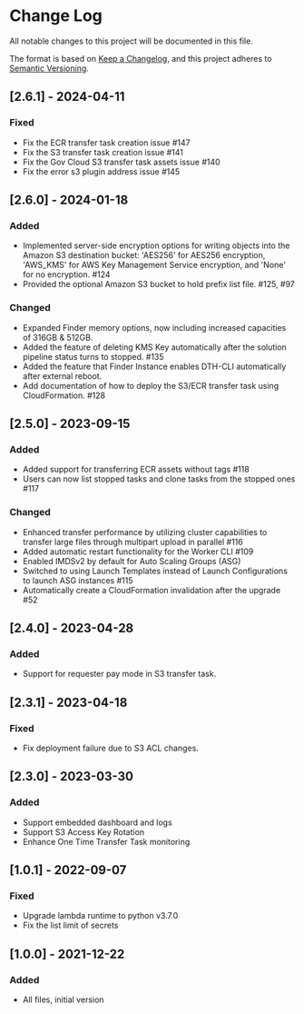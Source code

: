 # Change Log

All notable changes to this project will be documented in this file.

The format is based on [Keep a Changelog](https://keepachangelog.com/en/1.0.0/),
and this project adheres to [Semantic Versioning](https://semver.org/spec/v2.0.0.html).

## [2.6.1] - 2024-04-11

### Fixed

- Fix the ECR transfer task creation issue #147
- Fix the S3 transfer task creation issue #141
- Fix the Gov Cloud S3 transfer task assets issue #140
- Fix the error s3 plugin address issue #145

## [2.6.0] - 2024-01-18 

### Added

- Implemented server-side encryption options for writing objects into the Amazon S3 destination bucket: 'AES256' for AES256 encryption, 'AWS_KMS' for AWS Key Management Service encryption, and 'None' for no encryption. #124
- Provided the optional Amazon S3 bucket to hold prefix list file. #125, #97

### Changed

- Expanded Finder memory options, now including increased capacities of 316GB & 512GB.
- Added the feature of deleting KMS Key automatically after the solution pipeline status turns to stopped. #135
- Added the feature that Finder Instance enables DTH-CLI automatically after external reboot.
- Add documentation of how to deploy the S3/ECR transfer task using CloudFormation. #128

## [2.5.0] - 2023-09-15

### Added

- Added support for transferring ECR assets without tags #118
- Users can now list stopped tasks and clone tasks from the stopped ones #117

### Changed

- Enhanced transfer performance by utilizing cluster capabilities to transfer large files through multipart upload in parallel #116
- Added automatic restart functionality for the Worker CLI #109
- Enabled IMDSv2 by default for Auto Scaling Groups (ASG)
- Switched to using Launch Templates instead of Launch Configurations to launch ASG instances #115
- Automatically create a CloudFormation invalidation after the upgrade #52

## [2.4.0] - 2023-04-28

### Added

- Support for requester pay mode in S3 transfer task.

## [2.3.1] - 2023-04-18

### Fixed

- Fix deployment failure due to S3 ACL changes.

## [2.3.0] - 2023-03-30

### Added

- Support embedded dashboard and logs
- Support S3 Access Key Rotation
- Enhance One Time Transfer Task monitoring

## [1.0.1] - 2022-09-07

### Fixed

- Upgrade lambda runtime to python v3.7.0
- Fix the list limit of secrets

## [1.0.0] - 2021-12-22

### Added

- All files, initial version
